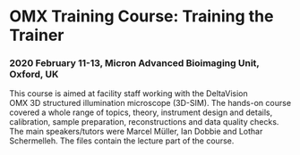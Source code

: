 # OMX Training Course: Training the Trainer
### 2020 February 11-13, Micron Advanced Bioimaging Unit, Oxford, UK

This course is aimed at facility staff working with the DeltaVision OMX 3D structured illumination microscope (3D-SIM). The hands-on course covered a whole range of topics, theory, instrument design and details, calibration, sample preparation, reconstructions and data quality checks. The main speakers/tutors were Marcel Müller, Ian Dobbie and Lothar Schermelleh. The files contain the lecture part of the course. 

